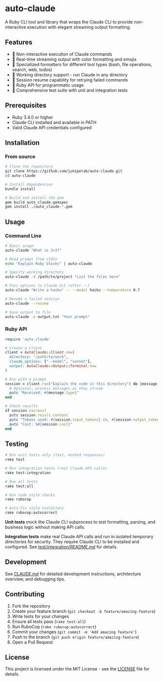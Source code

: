 # auto-claude

A Ruby CLI tool and library that wraps the Claude CLI to provide non-interactive execution with elegant streaming output formatting.

## Features

- 🚀 Non-interactive execution of Claude commands
- 🎨 Real-time streaming output with color formatting and emojis
- 📝 Specialized formatters for different tool types (bash, file operations, search, web, todos)
- 📁 Working directory support - run Claude in any directory
- 🔄 Session resume capability for retrying failed commands
- 💎 Ruby API for programmatic usage
- 🧪 Comprehensive test suite with unit and integration tests

## Prerequisites

- Ruby 3.4.0 or higher
- Claude CLI installed and available in PATH
- Valid Claude API credentials configured

## Installation

### From source

```bash
# Clone the repository
git clone https://github.com/juniperab/auto-claude.git
cd auto-claude

# Install dependencies
bundle install

# Build and install the gem
gem build auto_claude.gemspec
gem install ./auto_claude-*.gem
```

## Usage

### Command Line

```bash
# Basic usage
auto-claude "What is 2+2?"

# Read prompt from stdin
echo "Explain Ruby blocks" | auto-claude

# Specify working directory
auto-claude -d /path/to/project "List the files here"

# Pass options to Claude CLI (after --)
auto-claude "Write a haiku" -- --model haiku --temperature 0.7

# Resume a failed session
auto-claude --resume

# Save output to file
auto-claude -o output.txt "Your prompt"
```

### Ruby API

```ruby
require 'auto_claude'

# Create a client
client = AutoClaude::Client.new(
  directory: "/path/to/work",
  claude_options: ["--model", "sonnet"],
  output: AutoClaude::Output::Terminal.new
)

# Run with a prompt
session = client.run("Explain the code in this directory") do |message|
  # Optional: process messages as they stream
  puts "Received: #{message.type}"
end

# Check results
if session.success?
  puts session.result.content
  puts "Tokens used: #{session.input_tokens} in, #{session.output_tokens} out"
  puts "Cost: $#{session.cost}"
end
```

## Testing

```bash
# Run unit tests only (fast, mocked responses)
rake test

# Run integration tests (real Claude API calls)
rake test:integration

# Run all tests
rake test:all

# Run code style checks
rake rubocop

# Auto-fix style violations
rake rubocop:autocorrect
```

**Unit tests** mock the Claude CLI subprocess to test formatting, parsing, and business logic without making API calls.

**Integration tests** make real Claude API calls and run in isolated temporary directories for security. They require Claude CLI to be installed and configured. See [test/integration/README.md](test/integration/README.md) for details.

## Development

See [CLAUDE.md](CLAUDE.md) for detailed development instructions, architecture overview, and debugging tips.

## Contributing

1. Fork the repository
2. Create your feature branch (`git checkout -b feature/amazing-feature`)
3. Write tests for your changes
4. Ensure all tests pass (`rake test:all`)
5. Run RuboCop (`rake rubocop:autocorrect`)
6. Commit your changes (`git commit -m 'Add amazing feature'`)
7. Push to the branch (`git push origin feature/amazing-feature`)
8. Open a Pull Request

## License

This project is licensed under the MIT License - see the [LICENSE](LICENSE) file for details.
